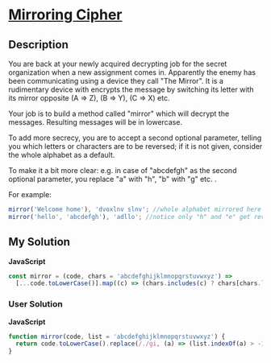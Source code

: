 # [Mirroring Cipher](https://www.codewars.com/kata/571af500196bb01cc70014fa)

## Description

You are back at your newly acquired decrypting job for the secret organization when a new assignment comes in. Apparently the enemy has been communicating using a device they call "The Mirror".
It is a rudimentary device with encrypts the message by switching its letter with its mirror opposite (A => Z), (B => Y), (C => X) etc.

Your job is to build a method called "mirror" which will decrypt the messages. Resulting messages will be in lowercase.

To add more secrecy, you are to accept a second optional parameter, telling you which letters or characters are to be reversed; if it is not given, consider the whole alphabet as a default.

To make it a bit more clear: e.g. in case of "abcdefgh" as the second optional parameter, you replace "a" with "h", "b" with "g" etc. .

For example:

```js
mirror('Welcome home'), 'dvoxlnv slnv'; //whole alphabet mirrored here
mirror('hello', 'abcdefgh'), 'adllo'; //notice only "h" and "e" get reversed
```

## My Solution

**JavaScript**

```js
const mirror = (code, chars = 'abcdefghijklmnopqrstuvwxyz') =>
  [...code.toLowerCase()].map((c) => (chars.includes(c) ? chars[chars.length - chars.indexOf(c) - 1] : c)).join('');
```

### User Solution

**JavaScript**

```js
function mirror(code, list = 'abcdefghijklmnopqrstuvwxyz') {
  return code.toLowerCase().replace(/./gi, (a) => (list.indexOf(a) > -1 ? list[list.length - list.indexOf(a) - 1] : a));
}
```
